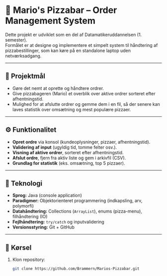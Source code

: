 # 🍕 Mario's Pizzabar – Order Management System

Dette projekt er udviklet som en del af Datamatikeruddannelsen (1. semester).  
Formålet er at designe og implementere et simpelt system til håndtering af pizzabestillinger, som kan køre på en standalone laptop uden netværksadgang.

---

## 🎯 Projektmål
- Gøre det nemt at oprette og håndtere ordrer.
- Give pizzabageren (Mario) et overblik over aktive ordrer sorteret efter afhentningstid.
- Mulighed for at afslutte ordrer og gemme dem i en fil, så der senere kan laves statistik over omsætning og mest populære pizzaer.

---

## ⚙️ Funktionalitet
- **Opret ordre** via konsol (kundeoplysninger, pizzaer, afhentningstid).
- **Validering af input** (ugyldig tid, tomme felter osv.).
- **Visning af aktive ordrer**, sorteret efter afhentningstid.
- **Afslut ordre**, fjern fra aktiv liste og gem i arkivfil (CSV).
- **Grundlag for statistik** (eks. omsætning, top 5 pizzaer).

---

## 🧩 Teknologi
- **Sprog:** Java (console application)
- **Paradigmer:** Objektorienteret programmering (indkapsling, arv, polymorfi)
- **Datahåndtering:** Collections (`ArrayList`), enums (pizza-menu), filhåndtering (IO)
- **Fejlhåndtering:** `try/catch` og inputvalidering
- **Versionsstyring:** Git + GitHub

---
## 🚀 Kørsel
1. Klon repository:
   ```bash
   git clone https://github.com/Brammern/Marios-Pizzabar.git
